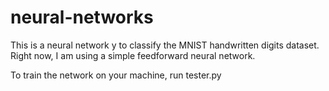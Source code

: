# neural-networks
This is a neural network y to classify the MNIST handwritten digits dataset.
Right now, I am using a simple feedforward neural network.

To train the network on your machine, run tester.py
